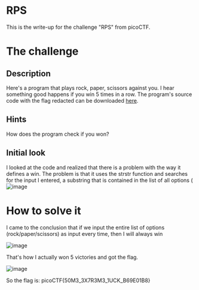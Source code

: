 # RPS 
This is the write-up for the challenge "RPS" from picoCTF.

# The challenge

## Description
Here's a program that plays rock, paper, scissors against you.
I hear something good happens if you win 5 times in a row.
The program's source code with the flag redacted can be downloaded [here](https://artifacts.picoctf.net/c/146/game-redacted.c).

## Hints
How does the program check if you won?

## Initial look
I looked at the code and realized that there is a problem with the way it defines a win.
The problem is that it uses the strstr function and searches for the input I entered, a substring that is contained in the list of all options
(![image](https://github.com/user-attachments/assets/4f40eeb4-b157-4755-8c8e-9e53f70db10c)

# How to solve it
I came to the conclusion that if we input the entire list of options (rock/paper/scissors) as input every time, then I will always win

![image](https://github.com/user-attachments/assets/74e6c3bc-d4bd-46aa-b69d-5df591ed287a)

That's how I actually won 5 victories and got the flag.

![image](https://github.com/user-attachments/assets/46a9fcb0-2ad7-43b6-a62b-14b366861fa9)


So the flag is: picoCTF{50M3_3X7R3M3_1UCK_B69E01B8}
